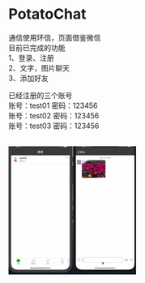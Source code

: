 # PotatoChat

通信使用环信，页面借鉴微信<br>
目前已完成的功能<br>
1、登录、注册<br>
2、文字，图片聊天<br>
3、添加好友<br>

已经注册的三个账号<br>
账号：test01 密码：123456<br>
账号：test02 密码：123456<br>
账号：test03 密码：123456<br>

<br>
<img src="https://github.com/ZhongshanHuang/PotatoChat/raw/master/Snapshot/snapshot.gif" width="50%" height="50%">
